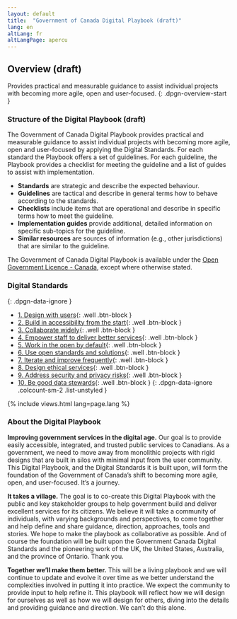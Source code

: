 ```yaml
---
layout: default
title:  "Government of Canada Digital Playbook (draft)"
lang: en
altLang: fr
altLangPage: apercu
---
```

<section class="dpgn-section-overview">

## Overview (draft)

Provides practical and measurable guidance to assist individual projects with becoming more agile, open and user-focused.
{: .dpgn-overview-start }

<section class="dpgn-overview-start">

### Structure of the Digital Playbook (draft)

The Government of Canada Digital Playbook provides practical and measurable guidance to assist individual projects with becoming more agile, open and user-focused by applying the Digital Standards. For each standard the Playbook offers a set of guidelines. For each guideline, the Playbook provides a checklist for meeting the guideline and a list of guides to assist with implementation.

- **Standards** are strategic and describe the expected behaviour.
- **Guidelines** are tactical and describe in general terms how to behave according to the standards.
- **Checklists** include items that are operational and describe in specific terms how to meet the guideline.
- **Implementation guides** provide additional, detailed information on specific sub-topics for the guideline.
- **Similar resources** are sources of information (e.g., other jurisdictions) that are similar to the guideline.

The Government of Canada Digital Playbook is available under the [Open Government Licence - Canada](http://open.canada.ca/en/open-government-licence-canada), except where otherwise stated.

</section>

<section class="dpgn-data-ignore">

<!-- markdownlint-disable MD022 -->
### Digital Standards
{: .dpgn-data-ignore }
<!-- markdownlint-enable MD022 -->

<!-- markdownlint-disable MD032 -->
- [1. Design with users](1-design-with-users.md){: .well .btn-block }
- [2. Build in accessibility from the start](2-build-in-accessibility-from-start.md){: .well .btn-block }
- [3. Collaborate widely](3-collaborate-widely.md){: .well .btn-block }
- [4. Empower staff to deliver better services](4-empower-staff-deliver-better-services.md){: .well .btn-block }
- [5. Work in the open by default](5-work-in-open-by-default.md){: .well .btn-block }
- [6. Use open standards and solutions](6-use-open-standards-solutions.md){: .well .btn-block }
- [7. Iterate and improve frequently](7-iterate-improve-frequently.md){: .well .btn-block }
- [8. Design ethical services](8-design-ethical-services.md){: .well .btn-block }
- [9. Address security and privacy risks](9-address-security-privacy-risks.md){: .well .btn-block }
- [10. Be good data stewards](10-be-good-data-stewards.md){: .well .btn-block }
{: .dpgn-data-ignore .colcount-sm-2 .list-unstyled }
<!-- markdownlint-enable MD032 -->

</section>

{% include views.html lang=page.lang %}

<section class="dpgn-overview-end">

### About the Digital Playbook

**Improving government services in the digital age.** Our goal is to provide easily accessible, integrated, and trusted public services to Canadians. As a government, we need to move away from monolithic projects with rigid designs that are built in silos with minimal input from the user community. This Digital Playbook, and the Digital Standards it is built upon, will form the foundation of the Government of Canada’s shift to becoming more agile, open, and user-focused. It’s a journey.

**It takes a village.** The goal is to co-create this Digital Playbook with the public and key stakeholder groups to help government build and deliver excellent services for its citizens. We believe it will take a community of individuals, with varying backgrounds and perspectives, to come together and help define and share guidance, direction, approaches, tools and stories. We hope to make the playbook as collaborative as possible. And of course the foundation will be built upon the Government Canada Digital Standards and the pioneering work of the UK, the United States, Australia, and the province of Ontario. Thank you.

**Together we’ll make them better.** This will be a living playbook and we will continue to update and evolve it over time as we better understand the complexities involved in putting it into practice. We expect the community to provide input to help refine it. This playbook will reflect how we will design for ourselves as well as how we will design for others, diving into the details and providing guidance and direction. We can’t do this alone.

</section>
</section>
